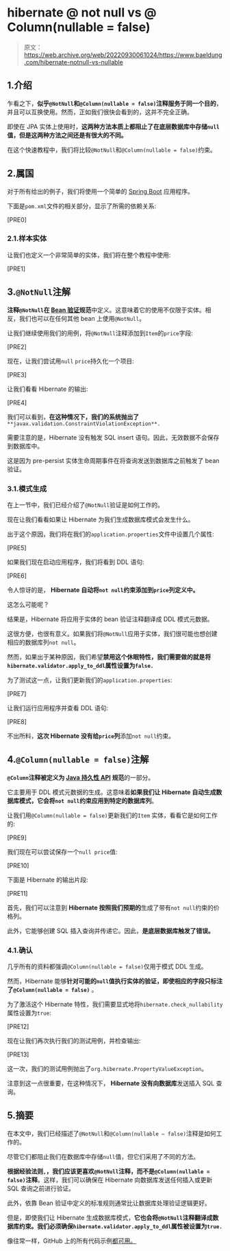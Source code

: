 # hibernate @ not null vs @ Column(nullable = false)

> 原文：<https://web.archive.org/web/20220930061024/https://www.baeldung.com/hibernate-notnull-vs-nullable>

## 1.介绍

乍看之下，**似乎`@NotNull`和`@Column(nullable = false)`注释服务于同一个目的**，并且可以互换使用。然而，正如我们很快会看到的，这并不完全正确。

即使在 JPA 实体上使用时，**这两种方法本质上都阻止了在底层数据库中存储`null`值，但是这两种方法之间还是有很大的不同。**

在这个快速教程中，我们将比较`@NotNull`和`@Column(nullable = false)`约束。

## 2.属国

对于所有给出的例子，我们将使用一个简单的 [Spring Boot](/web/20220626075530/https://www.baeldung.com/spring-boot) 应用程序。

下面是`pom.xml`文件的相关部分，显示了所需的依赖关系:

[PRE0]

### 2.1.样本实体

让我们也定义一个非常简单的实体，我们将在整个教程中使用:

[PRE1]

## 3.`@NotNull`注解

**注释`@NotNull`在 [Bean 验证](/web/20220626075530/https://www.baeldung.com/javax-validation)规范**中定义。这意味着它的使用不仅限于实体。相反，我们也可以在任何其他 bean 上使用`@NotNull`。

让我们继续使用我们的用例，将`@NotNull`注释添加到`Item`的`price`字段:

[PRE2]

现在，让我们尝试用`null` `price`持久化一个项目:

[PRE3]

让我们看看 Hibernate 的输出:

[PRE4]

我们可以看到，**在这种情况下，我们的系统抛出了** `**javax.validation.ConstraintViolationException**.`

需要注意的是，Hibernate 没有触发 SQL insert 语句。因此，无效数据不会保存到数据库中。

这是因为 pre-persist 实体生命周期事件在将查询发送到数据库之前触发了 bean 验证。

### 3.1.模式生成

在上一节中，我们已经介绍了`@NotNull`验证是如何工作的。

现在让我们看看如果让 Hibernate 为我们生成数据库模式会发生什么。

出于这个原因，我们将在我们的`application.properties`文件中设置几个属性:

[PRE5]

如果我们现在启动应用程序，我们将看到 DDL 语句:

[PRE6]

令人惊讶的是， **Hibernate 自动将`not null`约束添加到`price`列定义中。**

这怎么可能呢？

结果是，Hibernate 将应用于实体的 bean 验证注释翻译成 DDL 模式元数据。

这很方便，也很有意义。如果我们将`@NotNull`应用于实体，我们很可能也想创建相应的数据库列`not null`。

然而，如果出于某种原因，我们希望**禁用这个休眠特性，我们需要做的就是将`hibernate.validator.apply_to_ddl`属性设置为`false.`**

为了测试这一点，让我们更新我们的`application.properties`:

[PRE7]

让我们运行应用程序并查看 DDL 语句:

[PRE8]

不出所料，**这次 Hibernate 没有给`price`列**添加`not null`约束。

## 4.`@Column(nullable = false)`注解

**`@Column`注释被定义为 [Java 持久性 API](https://web.archive.org/web/20220626075530/https://jcp.org/en/jsr/detail?id=338) 规范**的一部分。

它主要用于 DDL 模式元数据的生成。这意味着**如果我们让 Hibernate 自动生成数据库模式，它会将`not null`约束应用到特定的数据库列**。

让我们用`@Column(nullable = false)`更新我们的`Item` 实体，看看它是如何工作的:

[PRE9]

我们现在可以尝试保存一个`null price`值:

[PRE10]

下面是 Hibernate 的输出片段:

[PRE11]

首先，我们可以注意到 **Hibernate 按照我们预期的**生成了带有`not null`约束的价格列。

此外，它能够创建 SQL 插入查询并传递它。因此，**是底层数据库触发了错误。**

### 4.1.确认

几乎所有的资料都强调`@Column(nullable = false)`仅用于模式 DDL 生成。

然而，Hibernate 能够**针对可能的`null`值执行实体的验证，即使相应的字段只标注了`@Column(nullable = false)`** 。

为了激活这个 Hibernate 特性，我们需要显式地将`hibernate.check_nullability`属性设置为`true`:

[PRE12]

现在让我们再次执行我们的测试用例，并检查输出:

[PRE13]

这一次，我们的测试用例抛出了`org.hibernate.PropertyValueException`。

注意到这一点很重要，在这种情况下， **Hibernate 没有向数据库**发送插入 SQL 查询。

## 5.摘要

在本文中，我们已经描述了`@NotNull`和`@Column(nullable – false)`注释是如何工作的。

尽管它们都阻止我们在数据库中存储`null`值，但它们采用了不同的方法。

**根据经验法则`,`，我们应该更喜欢`@NotNull`注释，而不是`@Column(nullable = false)`注释**。这样，我们可以确保在 Hibernate 向数据库发送任何插入或更新 SQL 查询之前进行验证。

此外，依靠 Bean 验证中定义的标准规则通常比让数据库处理验证逻辑更好。

但是，即使我们让 Hibernate 生成数据库模式，**它也会将`@NotNull`注释翻译成数据库约束。我们必须确保`hibernate.validator.apply_to_ddl`属性被设置为`true.`**

像往常一样，GitHub 上的所有代码示例[都可用。](https://web.archive.org/web/20220626075530/https://github.com/eugenp/tutorials/tree/master/persistence-modules/spring-boot-persistence-h2)